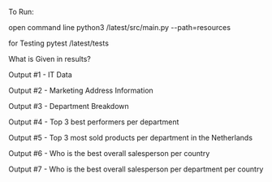 To Run:

open command line 
python3 /latest/src/main.py --path=resources

for Testing
pytest /latest/tests

What is Given in results?

Output #1 - IT Data

Output #2 - Marketing Address Information

Output #3 - Department Breakdown

Output #4 - Top 3 best performers per department

Output #5 - Top 3 most sold products per department in the Netherlands

Output #6 - Who is the best overall salesperson per country

Output #7 - Who is the best overall salesperson per department per country

